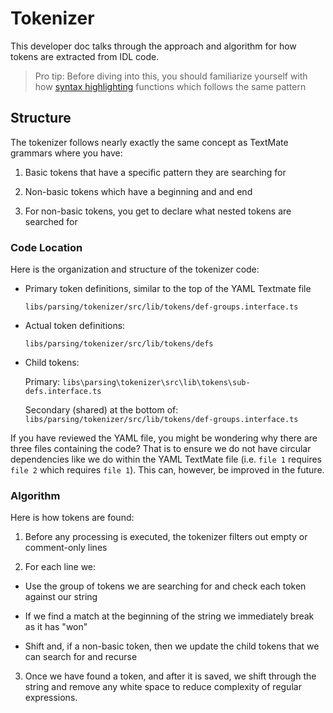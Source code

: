# Tokenizer

This developer doc talks through the approach and algorithm for how tokens are extracted from IDL code.

> Pro tip: Before diving into this, you should familiarize yourself with how [syntax highlighting](./SYNTAX_HIGHLIGHTING.md) functions which follows the same pattern

## Structure

The tokenizer follows nearly exactly the same concept as TextMate grammars where you have:

1. Basic tokens that have a specific pattern they are searching for

2. Non-basic tokens which have a beginning and and end

3. For non-basic tokens, you get to declare what nested tokens are searched for

### Code Location

Here is the organization and structure of the tokenizer code:

- Primary token definitions, similar to the top of the YAML Textmate file

  `libs/parsing/tokenizer/src/lib/tokens/def-groups.interface.ts`

- Actual token definitions:

  `libs/parsing/tokenizer/src/lib/tokens/defs`

- Child tokens:

  Primary: `libs\parsing\tokenizer\src\lib\tokens\sub-defs.interface.ts`

  Secondary (shared) at the bottom of: `libs/parsing/tokenizer/src/lib/tokens/def-groups.interface.ts`

If you have reviewed the YAML file, you might be wondering why there are three files containing the code? That is to ensure we do not have circular dependencies like we do within the YAML TextMate file (i.e. `file 1` requires `file 2` which requires `file 1`). This can, however, be improved in the future.

### Algorithm

Here is how tokens are found:

1. Before any processing is executed, the tokenizer filters out empty or comment-only lines

2. For each line we:

- Use the group of tokens we are searching for and check each token against our string

- If we find a match at the beginning of the string we immediately break as it has "won"

- Shift and, if a non-basic token, then we update the child tokens that we can search for and recurse

3. Once we have found a token, and after it is saved, we shift through the string and remove any white space to reduce complexity of regular expressions.
